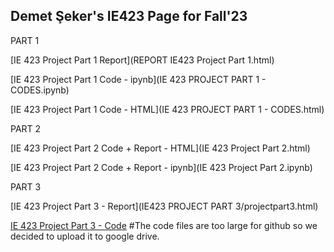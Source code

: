 ## Demet Şeker's IE423 Page for Fall'23
PART 1

[IE 423 Project Part 1 Report](REPORT IE423 Project Part 1.html) 

[IE 423 Project Part 1 Code - ipynb](IE 423 PROJECT PART 1 - CODES.ipynb) 

[IE 423 Project Part 1 Code -  HTML](IE 423 PROJECT PART 1 - CODES.html)

PART 2

[IE 423 Project Part 2 Code + Report - HTML](IE 423 Project Part 2.html)

[IE 423 Project Part 2 Code + Report - ipynb](IE 423 Project Part 2.ipynb)

PART 3

[IE 423 Project Part 3 - Report](IE423 PROJECT PART 3/projectpart3.html)

[IE 423 Project Part 3 - Code](https://drive.google.com/drive/folders/1ZQqWDbal1z85VkHE_Tn77aXlj3Su9uIQ?usp=share_link) #The code files are too large for github so we decided to upload it to google drive.
